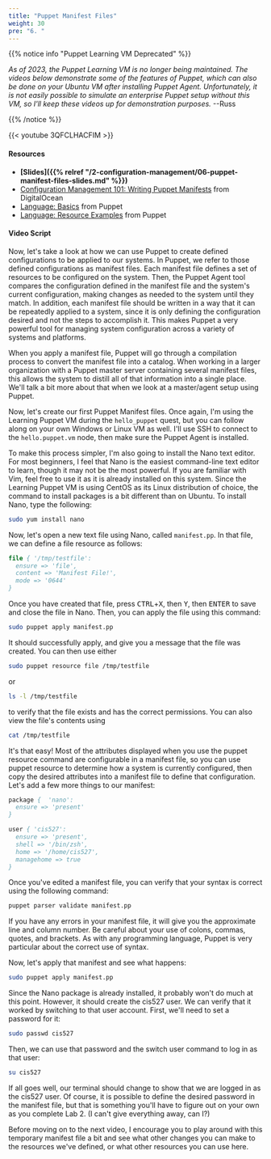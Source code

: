 ```yaml
---
title: "Puppet Manifest Files"
weight: 30
pre: "6. "
---
```


{{% notice info "Puppet Learning VM Deprecated" %}}

_As of 2023, the Puppet Learning VM is no longer being maintained. The videos below demonstrate some of the features of Puppet, which can also be done on your Ubuntu VM after installing Puppet Agent. Unfortunately, it is not easily possible to simulate an enterprise Puppet setup without this VM, so I'll keep these videos up for demonstration purposes._ --Russ

{{% /notice %}}

{{< youtube 3QFCLHACFIM >}}

#### Resources

* **[Slides]({{% relref "/2-configuration-management/06-puppet-manifest-files-slides.md"  %}})**
* [Configuration Management 101: Writing Puppet Manifests](https://www.digitalocean.com/community/tutorials/configuration-management-101-writing-puppet-manifests) from DigitalOcean
* [Language: Basics](https://help.puppet.com/core//current/Content/PuppetCore/puppet_language.htm#The_Puppet_language) from Puppet
* [Language: Resource Examples](hhttps://help.puppet.com/core//current/Content/PuppetCore/lang_examples_resource.htm) from Puppet

#### Video Script

Now, let's take a look at how we can use Puppet to create defined configurations to be applied to our systems. In Puppet, we refer to those defined configurations as manifest files. Each manifest file defines a set of resources to be configured on the system. Then, the Puppet Agent tool compares the configuration defined in the manifest file and the system's current configuration, making changes as needed to the system until they match. In addition, each manifest file should be written in a way that it can be repeatedly applied to a system, since it is only defining the configuration desired and not the steps to accomplish it. This makes Puppet a very powerful tool for managing system configuration across a variety of systems and platforms.

When you apply a manifest file, Puppet will go through a compilation process to convert the manifest file into a catalog. When working in a larger organization with a Puppet master server containing several manifest files, this allows the system to distill all of that information into a single place. We'll talk a bit more about that when we look at a master/agent setup using Puppet.

Now, let's create our first Puppet Manifest files. Once again, I'm using the Learning Puppet VM during the `hello_puppet` quest, but you can follow along on your own Windows or Linux VM as well. I'll use SSH to connect to the `hello.puppet.vm` node, then make sure the Puppet Agent is installed.

To make this process simpler, I'm also going to install the Nano text editor. For most beginners, I feel that Nano is the easiest command-line text editor to learn, though it may not be the most powerful. If you are familiar with Vim, feel free to use it as it is already installed on this system. Since the Learning Puppet VM is using CentOS as its Linux distribution of choice, the command to install packages is a bit different than on Ubuntu. To install Nano, type the following:

```bash
sudo yum install nano
```

Now, let's open a new text file using Nano, called `manifest.pp`. In that file, we can define a file resource as follows:

```pp
file { '/tmp/testfile':
  ensure => 'file',
  content => 'Manifest File!',
  mode => '0644'
}
```

Once you have created that file, press <kbd>CTRL</kbd>+<kbd>X</kbd>, then <kbd>Y</kbd>, then <kbd>ENTER</kbd> to save and close the file in Nano. Then, you can apply the file using this command:

```bash
sudo puppet apply manifest.pp
```

It should successfully apply, and give you a message that the file was created. You can then use either

```bash
sudo puppet resource file /tmp/testfile
```

or

```bash
ls -l /tmp/testfile
```

to verify that the file exists and has the correct permissions. You can also view the file's contents using

```bash
cat /tmp/testfile
```

It's that easy! Most of the attributes displayed when you use the puppet resource command are configurable in a manifest file, so you can use puppet resource to determine how a system is currently configured, then copy the desired attributes into a manifest file to define that configuration. Let's add a few more things to our manifest:

```pp
package {  'nano':
  ensure => 'present'
}

user { 'cis527':
  ensure => 'present',
  shell => '/bin/zsh',
  home => '/home/cis527',
  managehome => true
}
```

Once you've edited a manifest file, you can verify that your syntax is correct using the following command:

```bash
puppet parser validate manifest.pp
```

If you have any errors in your manifest file, it will give you the approximate line and column number. Be careful about your use of colons, commas, quotes, and brackets. As with any programming language, Puppet is very particular about the correct use of syntax.

Now, let's apply that manifest and see what happens:

```bash
sudo puppet apply manifest.pp
```

Since the Nano package is already installed, it probably won't do much at this point. However, it should create the cis527 user. We can verify that it worked by switching to that user account. First, we'll need to set a password for it:

```bash
sudo passwd cis527
```

Then, we can use that password and the switch user command to log in as that user:

```bash
su cis527
```

If all goes well, our terminal should change to show that we are logged in as the cis527 user. Of course, it is possible to define the desired password in the manifest file, but that is something you'll have to figure out on your own as you complete Lab 2. (I can't give everything away, can I?)

Before moving on to the next video, I encourage you to play around with this temporary manifest file a bit and see what other changes you can make to the resources we've defined, or what other resources you can use here.
